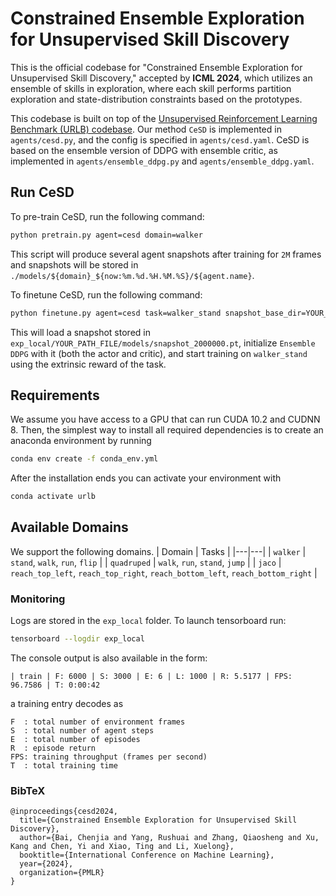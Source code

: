 # Constrained Ensemble Exploration for Unsupervised Skill Discovery

This is the official codebase for "Constrained Ensemble Exploration for Unsupervised Skill Discovery," accepted by **ICML 2024**, which utilizes an ensemble of skills in exploration, where each skill performs partition exploration and state-distribution constraints based on the prototypes.

This codebase is built on top of the [Unsupervised Reinforcement Learning Benchmark (URLB) codebase](https://github.com/rll-research/url_benchmark). Our method `CeSD` is implemented in `agents/cesd.py`, and the config is specified in `agents/cesd.yaml`. CeSD is based on the ensemble version of DDPG with ensemble critic, as implemented in `agents/ensemble_ddpg.py` and `agents/ensemble_ddpg.yaml`.

## Run CeSD

To pre-train CeSD, run the following command:

``` sh
python pretrain.py agent=cesd domain=walker
```

This script will produce several agent snapshots after training for `2M` frames and snapshots will be stored in `./models/${domain}_${now:%m.%d.%H.%M.%S}/${agent.name}`. 

To finetune CeSD, run the following command:

```sh
python finetune.py agent=cesd task=walker_stand snapshot_base_dir=YOUR_PATH_FILE
```

This will load a snapshot stored in `exp_local/YOUR_PATH_FILE/models/snapshot_2000000.pt`, initialize `Ensemble DDPG` with it (both the actor and critic), and start training on `walker_stand` using the extrinsic reward of the task.

## Requirements

We assume you have access to a GPU that can run CUDA 10.2 and CUDNN 8. Then, the simplest way to install all required dependencies is to create an anaconda environment by running
```sh
conda env create -f conda_env.yml
```
After the installation ends you can activate your environment with
```sh
conda activate urlb
```

## Available Domains
We support the following domains.
| Domain | Tasks |
|---|---|
| `walker` | `stand`, `walk`, `run`, `flip` |
| `quadruped` | `walk`, `run`, `stand`, `jump` |
| `jaco` | `reach_top_left`, `reach_top_right`, `reach_bottom_left`, `reach_bottom_right` |

### Monitoring
Logs are stored in the `exp_local` folder. To launch tensorboard run:
```sh
tensorboard --logdir exp_local
```
The console output is also available in the form:
```
| train | F: 6000 | S: 3000 | E: 6 | L: 1000 | R: 5.5177 | FPS: 96.7586 | T: 0:00:42
```
a training entry decodes as
```
F  : total number of environment frames
S  : total number of agent steps
E  : total number of episodes
R  : episode return
FPS: training throughput (frames per second)
T  : total training time
```

### BibTeX
```
@inproceedings{cesd2024,
  title={Constrained Ensemble Exploration for Unsupervised Skill Discovery},
  author={Bai, Chenjia and Yang, Rushuai and Zhang, Qiaosheng and Xu, Kang and Chen, Yi and Xiao, Ting and Li, Xuelong},
  booktitle={International Conference on Machine Learning},
  year={2024},
  organization={PMLR}
}
```

